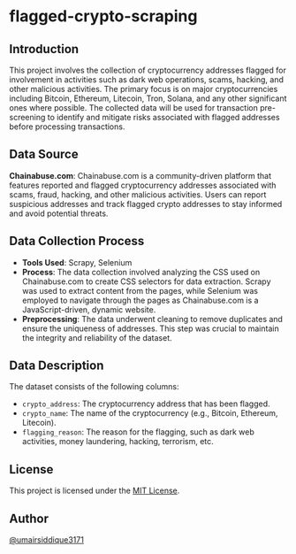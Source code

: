 # flagged-crypto-scraping

## Introduction
This project involves the collection of cryptocurrency addresses flagged for involvement in activities such as dark web operations, scams, hacking, and other malicious activities. The primary focus is on major cryptocurrencies including Bitcoin, Ethereum, Litecoin, Tron, Solana, and any other significant ones where possible. The collected data will be used for transaction pre-screening to identify and mitigate risks associated with flagged addresses before processing transactions.

## Data Source
**Chainabuse.com**: Chainabuse.com is a community-driven platform that features reported and flagged cryptocurrency addresses associated with scams, fraud, hacking, and other malicious activities. Users can report suspicious addresses and track flagged crypto addresses to stay informed and avoid potential threats.

## Data Collection Process
- **Tools Used**: Scrapy, Selenium
- **Process**: The data collection involved analyzing the CSS used on Chainabuse.com to create CSS selectors for data extraction. Scrapy was used to extract content from the pages, while Selenium was employed to navigate through the pages as Chainabuse.com is a JavaScript-driven, dynamic website.
- **Preprocessing**: The data underwent cleaning to remove duplicates and ensure the uniqueness of addresses. This step was crucial to maintain the integrity and reliability of the dataset.

## Data Description
The dataset consists of the following columns:
- `crypto_address`: The cryptocurrency address that has been flagged.
- `crypto_name`: The name of the cryptocurrency (e.g., Bitcoin, Ethereum, Litecoin).
- `flagging_reason`: The reason for the flagging, such as dark web activities, money laundering, hacking, terrorism, etc.

## License
This project is licensed under the [MIT License](https://github.com/umairsiddique3171/solar-angles-calculator-for-maximizing-solar-panel-efficiency/blob/main/LICENSE).

## Author 
[@umairsiddique3171](https://github.com/umairsiddique3171)
